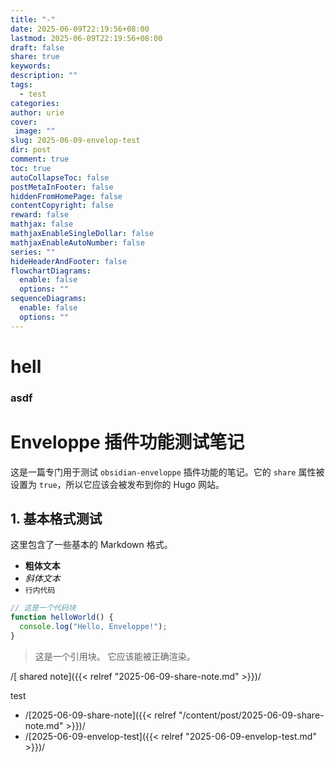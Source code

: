 ```yaml
---
title: "-"
date: 2025-06-09T22:19:56+08:00
lastmod: 2025-06-09T22:19:56+08:00
draft: false
share: true
keywords: 
description: ""
tags:
  - test
categories: 
author: urie
cover:
 image: ""
slug: 2025-06-09-envelop-test
dir: post
comment: true
toc: true
autoCollapseToc: false
postMetaInFooter: false
hiddenFromHomePage: false
contentCopyright: false
reward: false
mathjax: false
mathjaxEnableSingleDollar: false
mathjaxEnableAutoNumber: false
series: ""
hideHeaderAndFooter: false
flowchartDiagrams:
  enable: false
  options: ""
sequenceDiagrams:
  enable: false
  options: ""
---
```

# hell



### asdf
# Enveloppe 插件功能测试笔记

这是一篇专门用于测试 `obsidian-enveloppe` 插件功能的笔记。它的 `share` 属性被设置为 `true`，所以它应该会被发布到你的 Hugo 网站。

## 1. 基本格式测试

这里包含了一些基本的 Markdown 格式。

- **粗体文本**
- *斜体文本*
- `行内代码`

```javascript
// 这是一个代码块
function helloWorld() {
  console.log("Hello, Enveloppe!");
}
```

> 这是一个引用块。 它应该能被正确渲染。

/[ shared note]({{< relref "2025-06-09-share-note.md" >}})/


test
- /[2025-06-09-share-note]({{< relref "/content/post/2025-06-09-share-note.md" >}})/
- /[2025-06-09-envelop-test]({{< relref "2025-06-09-envelop-test.md" >}})/


